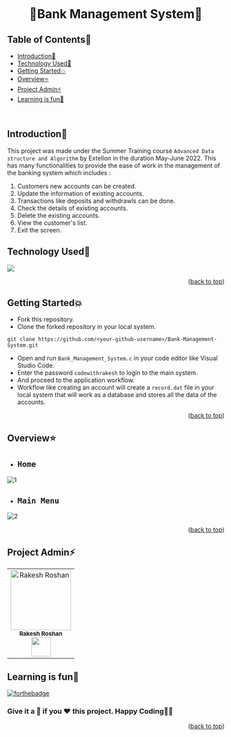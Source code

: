 # <p align="center">🏦Bank Management System🏦</p>

<!-- --------------------------------------------------------------------------------------------------------------------------------------------------------- -->

<div id="top"></div>

<h2>Table of Contents🧾</h2>

- [Introduction📌](#introduction)
- [Technology Used🚀](#technology-used)
- [Getting Started💥](#getting-started)
- [Overview⭐](#overview)
- [Project Admin⚡](#project-admin)
- [Learning is fun🧡](#learning-is-fun)
<br>

<!-- --------------------------------------------------------------------------------------------------------------------------------------------------------- -->

<h2>Introduction📌</h2>

This project was made under the Summer Training course `Advanced Data structure and Algorithm` by Extellon in the duration May-June 2022.
This has many functionalities to provide the ease of work in the management of the banking system which includes :
1. Customers new accounts can be created.
2. Update the information of existing accounts.
3. Transactions like deposits and withdrawls can be done.
4. Check the details of existing accounts.
5. Delete the existing accounts.
6. View the customer's list.
7. Exit the screen.

<!-- --------------------------------------------------------------------------------------------------------------------------------------------------------- -->

<h2>Technology Used🚀</h2>

<p>
  <a href="https://www.cprogramming.com/"> <img src="https://img.icons8.com/color/70/000000/c-programming.png"/></a>
</p>

<p align="right">(<a href="#top">back to top</a>)</p>

<!-- --------------------------------------------------------------------------------------------------------------------------------------------------------- -->

<h2>Getting Started💥</h2>

- Fork this repository.
- Clone the forked repository in your local system.
```
git clone https://github.com/<your-github-username>/Bank-Management-System.git
```
- Open and run `Bank_Management_System.c` in your code editor like Visual Studio Code.
- Enter the password `codewithrakesh` to login to the main system.
- And proceed to the application workflow.
- Workflow like creating an account will create a `record.dat` file in your local system that will work as a database and stores all the data of the accounts.

<p align="right">(<a href="#top">back to top</a>)</p>

<!-- --------------------------------------------------------------------------------------------------------------------------------------------------------- -->

<h2>Overview⭐</h2>

- ## `Home`
![1](https://user-images.githubusercontent.com/73993775/189755969-66354353-b0ac-4d19-9542-1f2876c3dfea.png)
- ## `Main Menu`
![2](https://user-images.githubusercontent.com/73993775/189755979-91e51ecc-46e4-4044-8958-b89d28e6fdd6.png)

<p align="right">(<a href="#top">back to top</a>)</p>

<!-- --------------------------------------------------------------------------------------------------------------------------------------------------------- -->

<h2>Project Admin⚡</h2>

<table>
<tr>
<td align="center">
<a href="https://github.com/Rakesh9100/"><img src="https://avatars.githubusercontent.com/u/73993775?v=4" height="140px" width="140px" alt="Rakesh Roshan"></a><br><sub><b>Rakesh Roshan</b><br><a href="https://www.linkedin.com/in/rakesh-roshan-9100/"><img src="https://github-production-user-asset-6210df.s3.amazonaws.com/73993775/278833250-adb040ea-e3ef-446e-bcd4-3e8d7d4c0176.png" width="45px" height="45px"></a></sub>
</td>
</tr>
</table>

<!-- --------------------------------------------------------------------------------------------------------------------------------------------------------- -->

<h2>Learning is fun🧡</h2>

[![forthebadge](https://forthebadge.com/images/badges/built-with-love.svg)](https://forthebadge.com)
<h3>Give it a 🌟 if you ❤ this project. Happy Coding👨‍💻</h3>

<p align="right">(<a href="#top">back to top</a>)</p>

